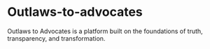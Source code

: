 # Outlaws-to-advocates
 Outlaws to Advocates is a platform built on the foundations of truth, transparency, and transformation.
